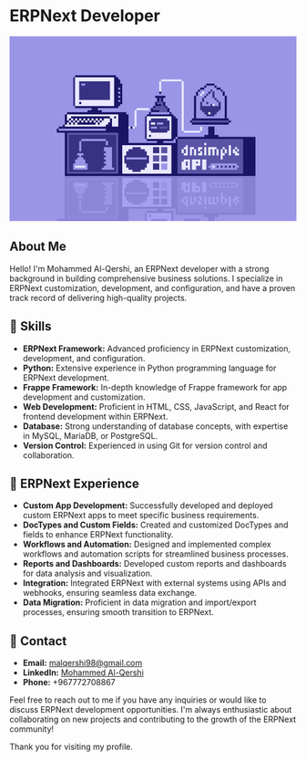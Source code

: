 # ERPNext Developer

<p align="center">
  <img src="development.gif" alt="Development">
</p>

## About Me
Hello! I'm Mohammed Al-Qershi, an ERPNext developer with a strong background in building comprehensive business solutions. I specialize in ERPNext customization, development, and configuration, and have a proven track record of delivering high-quality projects.

## :rocket: Skills
- **ERPNext Framework:** Advanced proficiency in ERPNext customization, development, and configuration.
- **Python:** Extensive experience in Python programming language for ERPNext development.
- **Frappe Framework:** In-depth knowledge of Frappe framework for app development and customization.
- **Web Development:** Proficient in HTML, CSS, JavaScript, and React for frontend development within ERPNext.
- **Database:** Strong understanding of database concepts, with expertise in MySQL, MariaDB, or PostgreSQL.
- **Version Control:** Experienced in using Git for version control and collaboration.

## :briefcase: ERPNext Experience
- **Custom App Development:** Successfully developed and deployed custom ERPNext apps to meet specific business requirements.
- **DocTypes and Custom Fields:** Created and customized DocTypes and fields to enhance ERPNext functionality.
- **Workflows and Automation:** Designed and implemented complex workflows and automation scripts for streamlined business processes.
- **Reports and Dashboards:** Developed custom reports and dashboards for data analysis and visualization.
- **Integration:** Integrated ERPNext with external systems using APIs and webhooks, ensuring seamless data exchange.
- **Data Migration:** Proficient in data migration and import/export processes, ensuring smooth transition to ERPNext.
<!---
## :computer: Projects
### Project Name
- **Description:** 
- **Technologies Used:** ERPNext, Frappe, Python, HTML, CSS, JavaScript
- **GitHub Repository:** 


## :raised_hands: Contributions to ERPNext Community
- **Name of Open Source Project:** Description
-->
## :email: Contact
- **Email:** malqershi98@gmail.com
- **LinkedIn:** [Mohammed Al-Qershi](https://www.linkedin.com/in/malqershi98/)
- **Phone:** +967772708867

Feel free to reach out to me if you have any inquiries or would like to discuss ERPNext development opportunities. I'm always enthusiastic about collaborating on new projects and contributing to the growth of the ERPNext community!

Thank you for visiting my profile.


<!---
- 👋 Hi, I’m @messam10
- 👀 I’m interested in Data Science & Front-End Development
- 🌱 I’m currently learning ERPNext
- 💞️ I’m looking to collaborate on Frappe
- 📫 How to reach me malqershi98@gmail.com


messam10/messam10 is a ✨ special ✨ repository because its `README.md` (this file) appears on your GitHub profile.
You can click the Preview link to take a look at your changes.
--->
